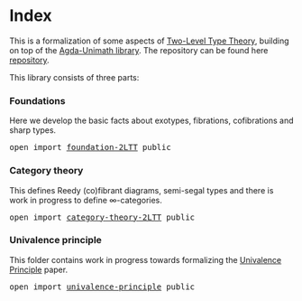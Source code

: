 # Index

<!--
<pre class="Agda"><a id="23" class="Keyword">module</a> <a id="30" href="index.html" class="Module">index</a> <a id="36" class="Keyword">where</a>
</pre>-->

This is a formalization of some aspects of
[Two-Level Type Theory](https://arxiv.org/abs/1705.03307), building on top of
the [Agda-Unimath library](https://unimath.github.io/agda-unimath/). The repository
can be found here [repository](https://github.com/FernandoChu/agda-2LTT).

This library consists of three parts:

### Foundations

Here we develop the basic facts about exotypes, fibrations, cofibrations and
sharp types.

<pre class="Agda"><a id="486" class="Keyword">open</a> <a id="491" class="Keyword">import</a> <a id="498" href="foundation-2LTT.html" class="Module">foundation-2LTT</a> <a id="514" class="Keyword">public</a>
</pre>
### Category theory

This defines Reedy (co)fibrant diagrams, semi-segal types and there is work in
progress to define ∞-categories.

<pre class="Agda"><a id="668" class="Keyword">open</a> <a id="673" class="Keyword">import</a> <a id="680" href="category-theory-2LTT.html" class="Module">category-theory-2LTT</a> <a id="701" class="Keyword">public</a>
</pre>
### Univalence principle

This folder contains work in progress towards formalizing the
[Univalence Principle](https://arxiv.org/abs/2102.06275) paper.

<pre class="Agda"><a id="874" class="Keyword">open</a> <a id="879" class="Keyword">import</a> <a id="886" href="univalence-principle.html" class="Module">univalence-principle</a> <a id="907" class="Keyword">public</a>
</pre>